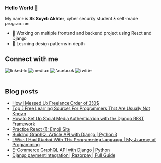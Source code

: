 ### Hello World 👋
My name is **Sk Soyeb Akhter**, cyber security student & self-made programmer
- 🔭 Working on multiple frontend and backend project using React and Django
- 🌱 Learning design patterns in depth


## Connect with me
[<img align="left" alt="linked-in" src="https://img.shields.io/badge/linkedin-%230077B5.svg?&style=for-the-badge&logo=linkedin&logoColor=white" />](https://www.linkedin.com/in/sk-soyeb-akhter-77b6a6222/)

[<img align="left" alt="medium" src="https://img.shields.io/badge/medium-%2312100E.svg?&style=for-the-badge&logo=medium&logoColor=white" />](https://sk-soyeb-akhter.medium.com/)


[<img align="left" alt="facebook" src="https://img.shields.io/badge/facebook-%231877F2.svg?&style=for-the-badge&logo=facebook&logoColor=white" />](https://www.facebook.com/soyebakhter7777/)

[<img align="left" alt="twitter" src="https://img.shields.io/badge/twitter-%231DA1F2.svg?&style=for-the-badge&logo=twitter&logoColor=white" />](https://twitter.com/sk_soyeb_akhter)

<br></br>
## Blog posts
<!-- BLOG-POST-LIST:START -->
- [How I Messed Up Freelance Order of 350$](https://sk-soyeb-akhter.medium.com/how-i-messed-up-freelance-order-of-350-4c835e6329c5?source=rss-2031c928a537------2)
- [Top 5 Free Learning Sources For Programmers That Are Usually Not Known](https://sk-soyeb-akhter.medium.com/top-5-free-learning-sources-for-programmers-that-are-usually-not-known-2a716d6ff5d5?source=rss-2031c928a537------2)
- [How to Set Up Social Media Authentication with the Django REST Framework](https://python.plainenglish.io/social-media-rest-authentication-so-easy-that-you-will-laugh-django-7bca6869f931?source=rss-2031c928a537------2)
- [Practice React &lpar;1&rpar;: Emoji Site](https://sk-soyeb-akhter.medium.com/build-a-fun-responsive-emoji-site-with-react-js-tailwind-css-c52638e9bca9?source=rss-2031c928a537------2)
- [Building GraphQL Article API with Django | Python 3](https://sk-soyeb-akhter.medium.com/building-graphql-article-api-with-django-python-3-4c0cae02075b?source=rss-2031c928a537------2)
- [I Wish I Had Started With This Programming Language | My Journey of Programming](https://sk-soyeb-akhter.medium.com/i-wish-i-had-started-with-this-programming-language-my-journey-of-programming-dfc02f36b9b7?source=rss-2031c928a537------2)
- [E-Commerce GraphQL API with Django | Python](https://sk-soyeb-akhter.medium.com/e-commerce-graphql-api-with-django-python-a9ef74fad4b?source=rss-2031c928a537------2)
- [Django payment integration | Razorpay | Full Guide](https://sk-soyeb-akhter.medium.com/django-payment-integration-razorpay-full-guide-a13aa4d5b573?source=rss-2031c928a537------2)
<!-- BLOG-POST-LIST:END -->
